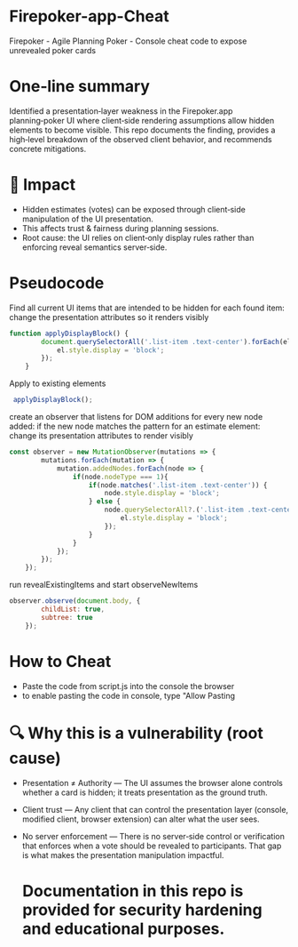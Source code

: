 # Firepoker-app-Cheat
Firepoker - Agile Planning Poker - Console cheat code to expose unrevealed poker cards

# One‑line summary
Identified a presentation‑layer weakness in the Firepoker.app planning‑poker UI where client‑side rendering assumptions allow hidden elements to become visible. This repo documents the finding, provides a high‑level breakdown of the observed client behavior, and recommends concrete mitigations.

# 🚨 Impact
- Hidden estimates (votes) can be exposed through client‑side manipulation of the UI presentation.
- This affects trust & fairness during planning sessions.
- Root cause: the UI relies on client‑only display rules rather than enforcing reveal semantics server‑side.

# Pseudocode
Find all current UI items that are intended to be hidden
     for each found item:
         change the presentation attributes so it renders visibly
``` javascript
function applyDisplayBlock() {
        document.querySelectorAll('.list-item .text-center').forEach(el => {
            el.style.display = 'block';
        });
    }
```
Apply to existing elements
``` javascript
 applyDisplayBlock();
```
create an observer that listens for DOM additions
     for every new node added:
         if the new node matches the pattern for an estimate element:
             change its presentation attributes to render visibly
``` javascript
const observer = new MutationObserver(mutations => {
        mutations.forEach(mutation => {
            mutation.addedNodes.forEach(node => {
                if(node.nodeType === 1){
                    if(node.matches('.list-item .text-center')) {
                        node.style.display = 'block';
                    } else {
                        node.querySelectorAll?.('.list-item .text-center').forEach(el => {
                            el.style.display = 'block';
                        });
                    }
                }
            });
        });
    });
```
run revealExistingItems and start observeNewItems
``` javascript
observer.observe(document.body, {
        childList: true,
        subtree: true
    });
```

# How to Cheat
- Paste the code from script.js into the console the browser
- to enable pasting the code in console, type "Allow Pasting

# 🔍 Why this is a vulnerability (root cause)

- Presentation ≠ Authority — The UI assumes the browser alone controls whether a card is hidden; it treats presentation as the ground truth.
- Client trust — Any client that can control the presentation layer (console, modified client, browser extension) can alter what the user sees.
- No server enforcement — There is no server‑side control or verification that enforces when a vote should be revealed to participants. That gap is what makes the presentation manipulation impactful.

  # Documentation in this repo is provided for security hardening and educational purposes.
